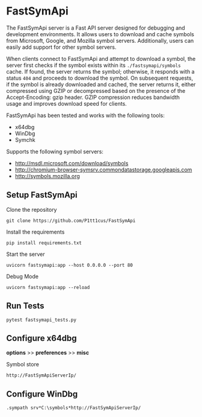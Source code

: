 # FastSymApi

The FastSymApi server is a Fast API server designed for debugging and development environments. It allows users to download and cache symbols from Microsoft, Google, and Mozilla symbol servers. Additionally, users can easily add support for other symbol servers.

When clients connect to FastSymApi and attempt to download a symbol, the server first checks if the symbol exists within its `./fastsymapi/symbols` cache. If found, the server returns the symbol; otherwise, it responds with a status `404` and proceeds to download the symbol. On subsequent requests, if the symbol is already downloaded and cached, the server returns it, either compressed using GZIP or decompressed based on the presence of the Accept-Encoding: gzip header. GZIP compression reduces bandwidth usage and improves download speed for clients.

FastSymApi has been tested and works with the following tools:

- x64dbg
- WinDbg
- Symchk

Supports the following symbol servers:

- <http://msdl.microsoft.com/download/symbols>
- <http://chromium-browser-symsrv.commondatastorage.googleapis.com>
- <http://symbols.mozilla.org>

## Setup FastSymApi

Clone the repository

```
git clone https://github.com/P1tt1cus/FastSymApi
```

Install the requirements

```
pip install requirements.txt 
```

Start the server

```
uvicorn fastsymapi:app --host 0.0.0.0 --port 80 
```

Debug Mode

```
uvicorn fastsymapi:app --reload 
```

## Run Tests 

```
pytest fastsymapi_tests.py
```

## Configure x64dbg

**options** >> **preferences** >> **misc**

Symbol store

```
http://FastSymApiServerIp/
```

## Configure WinDbg

```
.sympath srv*C:\symbols*http://FastSymApiServerIp/
```

